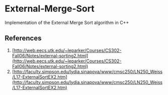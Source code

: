 # External-Merge-Sort
Implementation of the External Merge Sort algorithm in C++

## References
1. [http://web.eecs.utk.edu/~leparker/Courses/CS302-Fall06/Notes/external-sorting2.html](http://web.eecs.utk.edu/~leparker/Courses/CS302-Fall06/Notes/external-sorting2.html)
2. [http://faculty.simpson.edu/lydia.sinapova/www/cmsc250/LN250_Weiss/L17-ExternalSortEX2.htm](http://faculty.simpson.edu/lydia.sinapova/www/cmsc250/LN250_Weiss/L17-ExternalSortEX2.htm)